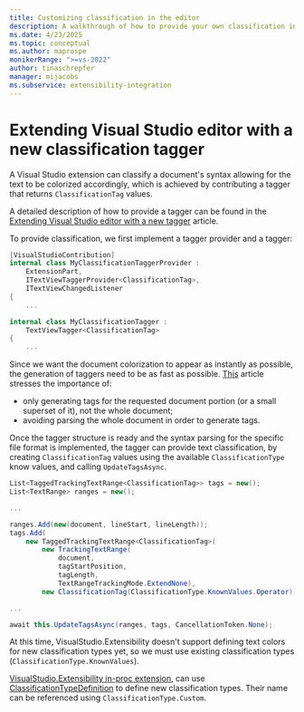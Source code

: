 ```yaml
---
title: Customizing classification in the editor
description: A walkthrough of how to provide your own classification in the Visual Studio editor using extensions
ms.date: 4/23/2025
ms.topic: conceptual
ms.author: maprospe
monikerRange: ">=vs-2022"
author: tinaschrepfer
manager: mijacobs
ms.subservice: extensibility-integration
---
```


# Extending Visual Studio editor with a new classification tagger

A Visual Studio extension can classify a document's syntax allowing for
the text to be colorized accordingly, which is achieved by contributing
a tagger that returns `ClassificationTag` values.

A detailed description of how to provide a tagger can be found in the
[Extending Visual Studio editor with a new tagger](./taggers.md) article.

To provide classification, we first implement a tagger provider and a
tagger:

```cs
[VisualStudioContribution]
internal class MyClassificationTaggerProvider :
    ExtensionPart,
    ITextViewTaggerProvider<ClassificationTag>,
    ITextViewChangedListener
{
    ...
```

```cs
internal class MyClassificationTagger :
    TextViewTagger<ClassificationTag>
{
    ...
```

Since we want the document colorization to appear as instantly as possible,
the generation of taggers need to be as fast as possible. [This](./taggers.md) article 
stresses the importance of:
- only generating tags for the requested document portion (or a small
superset of it), not the whole document;
- avoiding parsing the whole document in order to generate tags.

Once the tagger structure is ready and the syntax parsing for the specific
file format is implemented, the tagger can provide text classification, by creating `ClassificationTag` values using the available
`ClassificationType` know values, and calling `UpdateTagsAsync`.

```cs
List<TaggedTrackingTextRange<ClassificationTag>> tags = new();
List<TextRange> ranges = new();

...

ranges.Add(new(document, lineStart, lineLength));
tags.Add(
    new TaggedTrackingTextRange<ClassificationTag>(
        new TrackingTextRange(
            document,
            tagStartPosition,
            tagLength,
            TextRangeTrackingMode.ExtendNone),
        new ClassificationTag(ClassificationType.KnownValues.Operator)));

...

await this.UpdateTagsAsync(ranges, tags, CancellationToken.None);
```

At this time, VisualStudio.Extensibility doesn't support defining text colors
for new classification types yet, so we must use existing classification types
(`ClassificationType.KnownValues`).

[VisualStudio.Extensibility in-proc extension](../../get-started/in-proc-extensions.md), can use [ClassificationTypeDefinition](/dotnet/api/microsoft.visualstudio.text.classification.classificationtypedefinition)
to define new classification types. Their name can be referenced using
`ClassificationType.Custom`.
